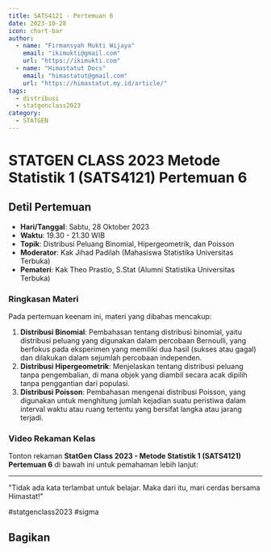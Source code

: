```yaml
--- 
title: SATS4121 - Pertemuan 6
date: 2023-10-28
icon: chart-bar
author:
  - name: "Firmansyah Mukti Wijaya"
    email: "ikimukti@gmail.com"
    url: "https://ikimukti.com"
  - name: "Himastatut Docs"
    email: "himastatut@gmail.com"
    url: "https://himastatut.my.id/article/"
tags:
  - distribusi
  - statgenclass2023
category: 
  - STATGEN
--- 
```


# STATGEN CLASS 2023 Metode Statistik 1 (SATS4121) Pertemuan 6

## Detil Pertemuan

- **Hari/Tanggal**: Sabtu, 28 Oktober 2023  
- **Waktu**: 19.30 - 21.30 WIB  
- **Topik**: Distribusi Peluang Binomial, Hipergeometrik, dan Poisson  
- **Moderator**: Kak Jihad Padilah (Mahasiswa Statistika Universitas Terbuka)  
- **Pemateri**: Kak Theo Prastio, S.Stat (Alumni Statistika Universitas Terbuka)

### Ringkasan Materi

Pada pertemuan keenam ini, materi yang dibahas mencakup:
1. **Distribusi Binomial**: Pembahasan tentang distribusi binomial, yaitu distribusi peluang yang digunakan dalam percobaan Bernoulli, yang berfokus pada eksperimen yang memiliki dua hasil (sukses atau gagal) dan dilakukan dalam sejumlah percobaan independen.
2. **Distribusi Hipergeometrik**: Menjelaskan tentang distribusi peluang tanpa pengembalian, di mana objek yang diambil secara acak dipilih tanpa penggantian dari populasi.
3. **Distribusi Poisson**: Pembahasan mengenai distribusi Poisson, yang digunakan untuk menghitung jumlah kejadian suatu peristiwa dalam interval waktu atau ruang tertentu yang bersifat langka atau jarang terjadi.

### Video Rekaman Kelas

Tonton rekaman **StatGen Class 2023 - Metode Statistik 1 (SATS4121) Pertemuan 6** di bawah ini untuk pemahaman lebih lanjut:

<VidStack  
  src="https://www.youtube.com/watch?v=VJAPvejJ19I"  
  title="StatGen Class 2023 - Metode Statistik 1 (SATS4121) Pertemuan 6"
/>

--- 

"Tidak ada kata terlambat untuk belajar. Maka dari itu, mari cerdas bersama Himastat!"

#statgenclass2023 #sigma


## Bagikan
<Share colorful />
<GitContributors />
<GitChangelog />